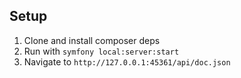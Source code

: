 ## Setup

1. Clone and install composer deps
2. Run with `symfony local:server:start`
3. Navigate to `http://127.0.0.1:45361/api/doc.json`
